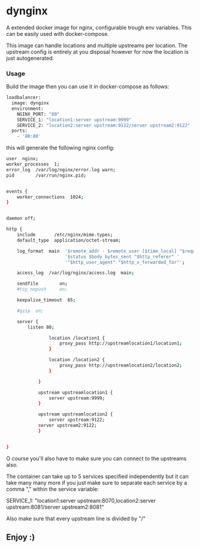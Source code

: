 # dynginx
A extended docker image for nginx, configurable trough env variables. This can be easily used with docker-compose.

This image can handle locations and multiple upstreams per location.
The upstream config is entirely at you disposal however for now the location is just autogenerated.

### Usage

Build the image then you can use it in docker-compose as follows:

```bash
loadbalancer:
  image: dynginx
  environment:
    NGINX_PORT: "80"
    SERVICE_1: "location1:server upstream:9999"
    SERVICE_2: "location2:server upstream:9122/server upstream2:9122"
  ports:
    - '80:80'
```

this will generate the following nginx config:

```bash
user  nginx;
worker_processes  1;
error_log  /var/log/nginx/error.log warn;
pid        /var/run/nginx.pid;


events {
    worker_connections  1024;
}


daemon off;

http {
    include       /etc/nginx/mime.types;
    default_type  application/octet-stream;

    log_format  main  '$remote_addr - $remote_user [$time_local] "$request" '
                      '$status $body_bytes_sent "$http_referer" '
                      '"$http_user_agent" "$http_x_forwarded_for"';

    access_log  /var/log/nginx/access.log  main;

    sendfile        on;
    #tcp_nopush     on;

    keepalive_timeout  65;

    #gzip  on;

    server {
        listen 80;

       			location /location1 {
       				proxy_pass http://upstreamlocation1/location1;
       			}

       			location /location2 {
       				proxy_pass http://upstreamlocation2/location2;
       			}

       		}

       		upstream upstreamlocation1 {
       			server upstream:9999;
       		}

       		upstream upstreamlocation2 {
       			server upstream:9122;
            server upstream2:9122;
       		}


}
```

O course you'll also have to make sure you can connect to the upstreams also.


The container can take up to 5 services specified independently but it can take many many more if you just make sure to separate each service by a comma "," within the service variable:

  SERVICE_1: "location1:server upstream:8070,location2:server upstream:8081/server upstream2:8081"


Also make sure that every upstream line is divided by "/"

## Enjoy :)
